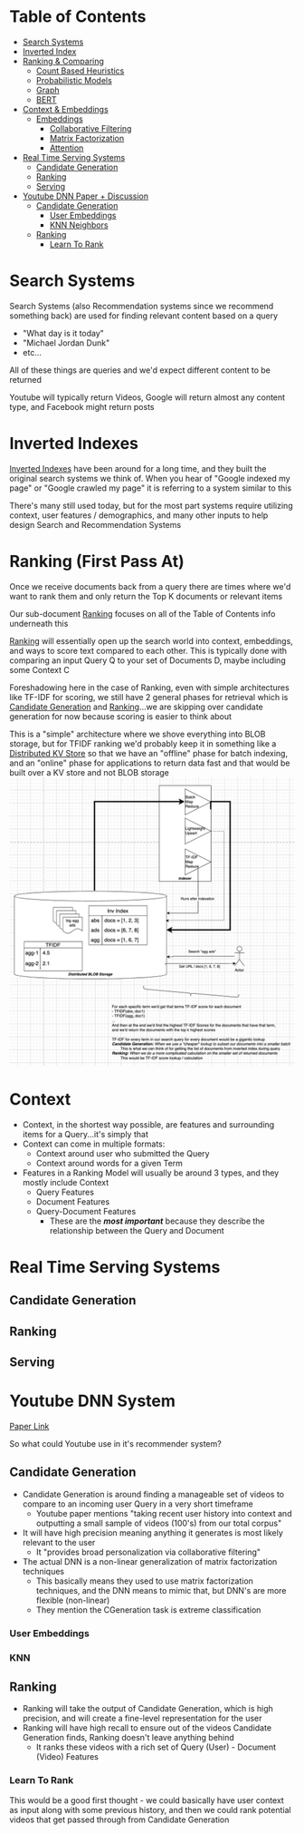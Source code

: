 # Table of Contents
- [Search Systems](#search-systems)
- [Inverted Index](#inverted-indexes)
- [Ranking & Comparing](RANKING.md#ranking-first-pass-at)
    - [Count Based Heuristics](RANKING.md#count-based-heuristics)
    - [Probabilistic Models](RANKING.md#probabilistic-models)
    - [Graph](RANKING.md#graph)
    - [BERT](RANKING.md#bert)
- [Context & Embeddings](#context)
    - [Embeddings](../../other_papers/EMBEDDINGS.md#embeddings)
        - [Collaborative Filtering](../../other_papers/EMBEDDINGS.md#collaborative-filtering)
        - [Matrix Factorization](../../other_papers/EMBEDDINGS.md#matrix-factorization)
        - [Attention](../../other_papers/EMBEDDINGS.md#attention)
- [Real Time Serving Systems](#real-time-serving-systems)
    - [Candidate Generation](#candidate-generation)
    - [Ranking](#ranking)
    - [Serving](#serving)
- [Youtube DNN Paper + Discussion](#youtube-dnn-system)
    - [Candidate Generation](#candidate-generation-1)
        - [User Embeddings](#user-embeddings-1)
        - [KNN Neighbors](#knn)
    - [Ranking](#ranking-1)
        - [Learn To Rank](#learn-to-rank)
# Search Systems
Search Systems (also Recommendation systems since we recommend something back) are used for finding relevant content based on a query

- "What day is it today"
- "Michael Jordan Dunk"
- etc...

All of these things are queries and we'd expect different content to be returned

Youtube will typically return Videos, Google will return almost any content type, and Facebook might return posts

# Inverted Indexes
[Inverted Indexes](INVERTED_INDEX.md) have been around for a long time, and they built the original search systems we think of. When you hear of "Google indexed my page" or "Google crawled my page" it is referring to a system similar to this

There's many still used today, but for the most part systems require utilizing context, user features / demographics, and many other inputs to help design Search and Recommendation Systems

# Ranking (First Pass At)
Once we receive documents back from a query there are times where we'd want to rank them and only return the Top K documents or relevant items

Our sub-document [Ranking](RANKING.md) focuses on all of the Table of Contents info underneath this

[Ranking](RANKING.md) will essentially open up the search world into context, embeddings, and ways to score text compared to each other. This is typically done with comparing an input Query Q to your set of Documents D, maybe including some Context C

Foreshadowing here in the case of Ranking, even with simple architectures like TF-IDF for scoring, we still have 2 general phases for retrieval which is [Candidate Generation](#candidate-generation) and [Ranking](RANKING.md)...we are skipping over candidate generation for now because scoring is easier to think about

This is a "simple" architecture where we shove everything into BLOB storage, but for TFIDF ranking we'd probably keep it in something like a [Distributed KV Store](/design_systems/_typical_reusable_resources/_typical_distributed_kv_store/README.md) so that we have an "offline" phase for batch indexing, and an "online" phase for applications to return data fast and that would be built over a KV store and not BLOB storage
![General Architecture of TFIDF](./images/inverted_index_tfidf.png)

# Context
- Context, in the shortest way possible, are features and surrounding items for a Query...it's simply that
- Context can come in multiple formats:
    - Context around user who submitted the Query
    - Context around words for a given Term
- Features in a Ranking Model will usually be around 3 types, and they mostly include Context
    - Query Features
    - Document Features
    - Query-Document Features
        - These are the ***most important*** because they describe the relationship between the Query and Document


# Real Time Serving Systems
## Candidate Generation
## Ranking
## Serving

# Youtube DNN System
[Paper Link](https://static.googleusercontent.com/media/research.google.com/en//pubs/archive/45530.pdf)

So what could Youtube use in it's recommender system?

## Candidate Generation
- Candidate Generation is around finding a manageable set of videos to compare to an incoming user Query in a very short timeframe 
    - Youtube paper mentions "taking recent user history into context and outputting a small sample of videos (100's) from our total corpus"
- It will have high precision meaning anything it generates is most likely relevant to the user
    - It "provides broad personalization via collaborative filtering"
- The actual DNN is a non-linear generalization of matrix factorization techniques
    - This basically means they used to use matrix factorization techniques, and the DNN means to mimic that, but DNN's are more flexible (non-linear)
    - They mention the CGeneration task is extreme classification
### User Embeddings
### KNN

## Ranking
- Ranking will take the output of Candidate Generation, which is high precision, and will create a fine-level representation for the user 
- Ranking will have high recall to ensure out of the videos Candidate Generation finds, Ranking doesn't leave anything behind
    - It ranks these videos with a rich set of Query (User) - Document (Video) Features
### Learn To Rank
This would be a good first thought - we could basically have user context as input along with some previous history, and then we could rank potential videos that get passed through from Candidate Generation